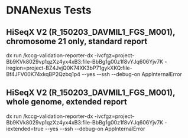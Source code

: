 # DNANexus Tests
## HiSeqX V2 (R_150203_DAVMIL1_FGS_M001), chromosome 21 only, standard report
dx run /kccg-validation-reporter-dx -ivcfgz=project-Bb9KVk8029vp1qzXz4yx4xB3:file-BbBg1g00z1f8vYJq606Yjv7K -iregion=project-BZ4JvjQ0K74XK3bP71gykXKQ:file-Bf4JFV00K74xkqBP2Qzbq1p4 --yes --ssh --debug-on AppInternalError

## HiSeqX V2 (R_150203_DAVMIL1_FGS_M001), whole genome, extended report
dx run /kccg-validation-reporter-dx -ivcfgz=project-Bb9KVk8029vp1qzXz4yx4xB3:file-BbBg1g00z1f8vYJq606Yjv7K -iextended=true --yes --ssh --debug-on AppInternalError
